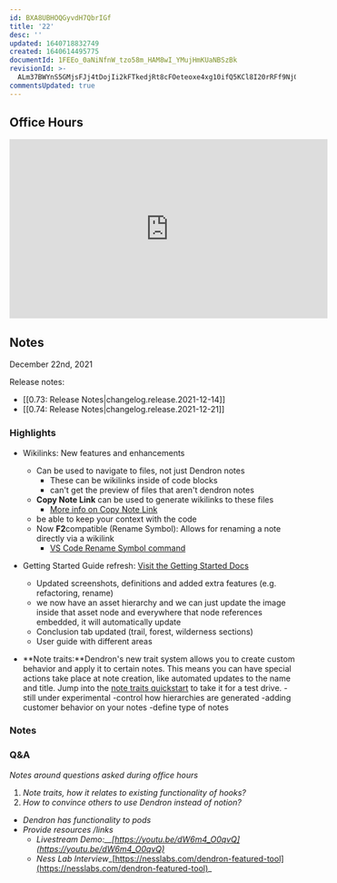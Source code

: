 ```yaml
---
id: BXA8UBHOQGyvdH7QbrIGf
title: '22'
desc: ''
updated: 1640718832749
created: 1640614495775
documentId: 1FEEo_0aNiNfnW_tzo58m_HAM8wI_YMujHmKUaNBSzBk
revisionId: >-
  ALm37BWYnS5GMjsFJj4tDojIi2kFTkedjRt8cFOeteoxe4xg10ifQ5KCl8I20rRFf9NjG3p7T5mthswsM5_9ag
commentsUpdated: true
---
```

## Office Hours

<iframe width="560" height="315" src="https://www.youtube-nocookie.com/embed/nSh2IvWFceI" title="YouTube video player" frameborder="0" allow="accelerometer; autoplay; clipboard-write; encrypted-media; gyroscope; picture-in-picture" allowfullscreen></iframe>

## Notes

December 22nd, 2021

Release notes:

- [[0.73: Release Notes|changelog.release.2021-12-14]]
- [[0.74: Release Notes|changelog.release.2021-12-21]]

### Highlights

- Wikilinks: New features and enhancements
  - Can be used to navigate to files, not just Dendron notes
    - These can be wikilinks inside of code blocks
    - can't get the preview of files that aren't dendron notes
  - **Copy Note Link** can be used to generate wikilinks to these files
    - [More info on Copy Note Link](https://wiki.dendron.so/notes/eea2b078-1acc-4071-a14e-18299fc28f47/#copy-note-link)
  - be able to keep your context with the code
  - Now **F2**compatible (Rename Symbol): Allows for renaming a note directly via a wikilink
    - [VS Code Rename Symbol command](https://code.visualstudio.com/docs/editor/refactoring#_rename-symbol)
- Getting Started Guide refresh: [Visit the Getting Started Docs](https://wiki.dendron.so/notes/678c77d9-ef2c-4537-97b5-64556d6337f1/)			
  - Updated screenshots, definitions and added extra features (e.g. refactoring, rename)
  - we now have an asset hierarchy and we can just update the image inside that asset node and everywhere that node references embedded, it will automatically update 
  - Conclusion tab updated (trail, forest, wilderness sections)
  - User guide with different areas

- **Note traits:**Dendron's new trait system allows you to create custom behavior and apply it to certain notes. This means you can have special actions take place at note creation, like automated updates to the name and title. Jump into the [note traits quickstart](https://wiki.dendron.so/notes/EQoaBI8A0ZcswKQC3UMpO) to take it for a test drive.
  -still under experimental
  -control how hierarchies are generated
  -adding customer behavior on your notes
  -define type of notes

### Notes

### Q&A

_Notes around questions asked during office hours_

1. _Note traits, how it relates to existing functionality of hooks?_
1. _How to convince others to use Dendron instead of notion?_
  - _Dendron has functionality to pods_
  - _Provide resources /links_
    - _Livestream Demo:__[https://youtu.be/dW6m4_O0qvQ](https://youtu.be/dW6m4_O0qvQ)_
    - _Ness Lab Interview__[https://nesslabs.com/dendron-featured-tool](https://nesslabs.com/dendron-featured-tool)_
